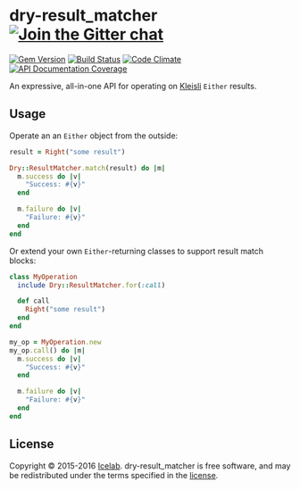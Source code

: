 [gitter]: https://gitter.im/dry-rb/chat
[gem]: https://rubygems.org/gems/dry-result_matcher
[travis]: https://travis-ci.org/dry-rb/dry-result_matcher
[code_climate]: https://codeclimate.com/github/dry-rb/dry-result_matcher
[inch]: http://inch-ci.org/github/dry-rb/dry-result_matcher

# dry-result_matcher [![Join the Gitter chat](https://badges.gitter.im/Join%20Chat.svg)][gitter]

[![Gem Version](https://img.shields.io/gem/v/dry-result_matcher.svg)][gem]
[![Build Status](https://travis-ci.org/dry-rb/dry-result_matcher.svg?branch=master)][travis]
[![Code Climate](https://img.shields.io/codeclimate/github/dry-rb/dry-result_matcher.svg)][code_climate]
[![API Documentation Coverage](http://inch-ci.org/github/dry-rb/dry-result_matcher.svg)][inch]

An expressive, all-in-one API for operating on [Kleisli](https://github.com/txus/kleisli) `Either` results.

## Usage

Operate an an `Either` object from the outside:

```ruby
result = Right("some result")

Dry::ResultMatcher.match(result) do |m|
  m.success do |v|
    "Success: #{v}"
  end

  m.failure do |v|
    "Failure: #{v}"
  end
end
```

Or extend your own `Either`-returning classes to support result match blocks:

```ruby
class MyOperation
  include Dry::ResultMatcher.for(:call)

  def call
    Right("some result")
  end
end

my_op = MyOperation.new
my_op.call() do |m|
  m.success do |v|
    "Success: #{v}"
  end

  m.failure do |v|
    "Failure: #{v}"
  end
end
```

## License

Copyright © 2015-2016 [Icelab](http://icelab.com.au/). dry-result_matcher is free software, and may be redistributed under the terms specified in the [license](LICENSE.md).
